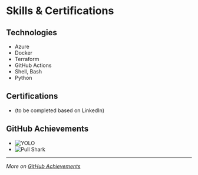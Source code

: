 # Skills & Certifications

## Technologies
- Azure
- Docker
- Terraform
- GitHub Actions
- Shell, Bash
- Python

## Certifications
- (to be completed based on LinkedIn)

## GitHub Achievements
- ![YOLO](https://img.shields.io/badge/achievement-YOLO-blue)
- ![Pull Shark](https://img.shields.io/badge/achievement-Pull%20Shark-green)

---

*More on [GitHub Achievements](https://github.com/Kajetan7?tab=achievements)*
